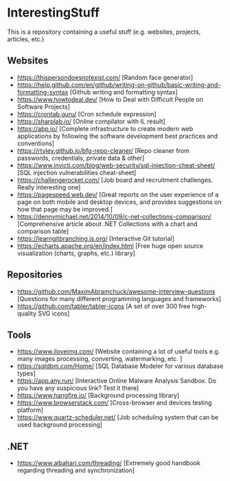 # InterestingStuff
This is a repository containing a useful stuff (e.g. websites, projects, articles, etc.)

## Websites
* https://thispersondoesnotexist.com/ [Random face generator]
* https://help.github.com/en/github/writing-on-github/basic-writing-and-formatting-syntax [Github writing and formatting syntax]
* https://www.howtodeal.dev/ [How to Deal with Difficult People on Software Projects]
* https://crontab.guru/ [Cron schedule expression]
* https://sharplab.io/ [Online compilator with IL result]
* https://abp.io/ [Complete infrastructure to create modern web applications by following the software development best practices and conventions]
* https://rtyley.github.io/bfg-repo-cleaner/ [Repo cleaner from passwords, credentials, private data & other]
* https://www.invicti.com/blog/web-security/sql-injection-cheat-sheet/ [SQL injection vulnerabilities cheat-sheet]
* https://challengerocket.com/ [Job board and recruitment challenges. Really interesting one]
* https://pagespeed.web.dev/ [Great reports on the user experience of a page on both mobile and desktop devices, and provides suggestions on how that page may be improved.]
* https://dennymichael.net/2014/10/09/c-net-collections-comparison/ [Comprehensive article about .NET Collections with a chart and comparison table]
* https://learngitbranching.js.org/ [Interactive Git tutorial]
* https://echarts.apache.org/en/index.html [Free huge open source visualization (charts, graphs, etc.) library] 

## Repositories

* https://github.com/MaximAbramchuck/awesome-interview-questions [Questions for many different programming languages and frameworks]
* https://github.com/tabler/tabler-icons [A set of over 300 free high-quality SVG icons]

## Tools

* https://www.iloveimg.com/ [Website containing a lot of useful tools e.g. many images processing, converting, watermarking, etc. ]
* https://sqldbm.com/Home/ [SQL Database Modeler for various database types]
* https://app.any.run/ [Interactive Online Malware Analysis Sandbox. Do you have any suspicious link? Test it there]
* https://www.hangfire.io/ [Background processing library]
* https://www.browserstack.com/ [Cross-browser and devices testing platform]
* https://www.quartz-scheduler.net/ [Job scheduling system that can be used background processing]

## .NET

* https://www.albahari.com/threading/ [Extremely good handbook regarding threading and synchronization]
